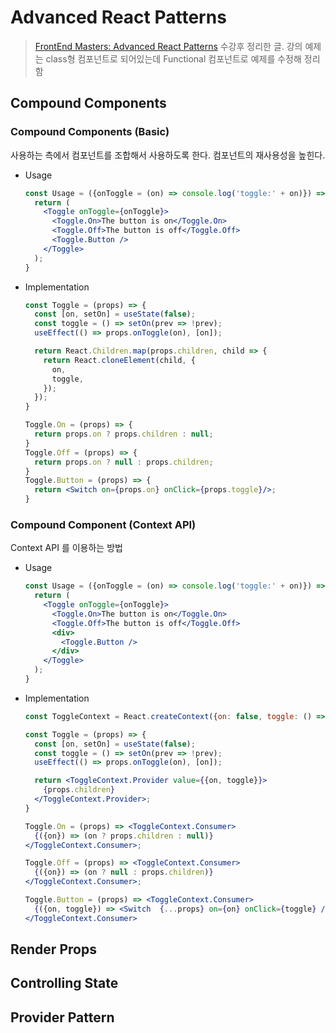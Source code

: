# Advanced React Patterns

> [FrontEnd Masters: Advanced React Patterns](https://frontendmasters.com/courses/advanced-react-patterns/) 수강후 정리한 글. 강의 예제는 class형 컴포넌트로 되어있는데 Functional 컴포넌트로 예제를 수정해 정리함

## Compound Components

### Compound Components (Basic)

사용하는 측에서 컴포넌트를 조합해서 사용하도록 한다. 컴포넌트의 재사용성을 높힌다.

- Usage
    ```jsx
    const Usage = ({onToggle = (on) => console.log('toggle:' + on)}) => {
      return (
        <Toggle onToggle={onToggle}>
          <Toggle.On>The button is on</Toggle.On>
          <Toggle.Off>The button is off</Toggle.Off>
          <Toggle.Button />
        </Toggle>
      );
    }
    ```

- Implementation

    ```jsx
    const Toggle = (props) => {
      const [on, setOn] = useState(false);
      const toggle = () => setOn(prev => !prev);
      useEffect(() => props.onToggle(on), [on]);

      return React.Children.map(props.children, child => {
        return React.cloneElement(child, {
          on,
          toggle,
        });
      });
    }

    Toggle.On = (props) => {
      return props.on ? props.children : null;
    }
    Toggle.Off = (props) => {
      return props.on ? null : props.children;
    }
    Toggle.Button = (props) => {
      return <Switch on={props.on} onClick={props.toggle}/>;
    }
    ```

### Compound Component (Context API)

Context API 를 이용하는 방법

- Usage

    ```jsx
    const Usage = ({onToggle = (on) => console.log('toggle:' + on)}) => {
      return (
        <Toggle onToggle={onToggle}>
          <Toggle.On>The button is on</Toggle.On>
          <Toggle.Off>The button is off</Toggle.Off>
          <div>
            <Toggle.Button />
          </div>
        </Toggle>
      );
    }
    ```

- Implementation

    ```jsx
    const ToggleContext = React.createContext({on: false, toggle: () => {}});

    const Toggle = (props) => {
      const [on, setOn] = useState(false);
      const toggle = () => setOn(prev => !prev);
      useEffect(() => props.onToggle(on), [on]);

      return <ToggleContext.Provider value={{on, toggle}}>
        {props.children}
      </ToggleContext.Provider>;
    }

    Toggle.On = (props) => <ToggleContext.Consumer>
      {({on}) => (on ? props.children : null)}
    </ToggleContext.Consumer>;

    Toggle.Off = (props) => <ToggleContext.Consumer>
      {({on}) => (on ? null : props.children)}
    </ToggleContext.Consumer>;

    Toggle.Button = (props) => <ToggleContext.Consumer>
      {({on, toggle}) => <Switch  {...props} on={on} onClick={toggle} />}
    </ToggleContext.Consumer>
    ```

## Render Props

## Controlling State

## Provider Pattern
